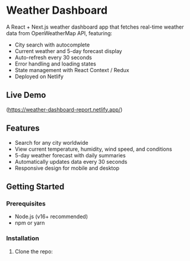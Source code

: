 # Weather Dashboard

A React + Next.js weather dashboard app that fetches real-time weather data from OpenWeatherMap API, featuring:

- City search with autocomplete
- Current weather and 5-day forecast display
- Auto-refresh every 30 seconds
- Error handling and loading states
- State management with React Context / Redux
- Deployed on Netlify

## Live Demo
(https://weather-dashboard-report.netlify.app/)

## Features

- Search for any city worldwide
- View current temperature, humidity, wind speed, and conditions
- 5-day weather forecast with daily summaries
- Automatically updates data every 30 seconds
- Responsive design for mobile and desktop

## Getting Started

### Prerequisites

- Node.js (v16+ recommended)
- npm or yarn

### Installation

1. Clone the repo:
